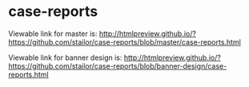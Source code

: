 # case-reports

Viewable link for master is:
http://htmlpreview.github.io/?https://github.com/stailor/case-reports/blob/master/case-reports.html

Viewable link for banner design is:
http://htmlpreview.github.io/?https://github.com/stailor/case-reports/blob/banner-design/case-reports.html
